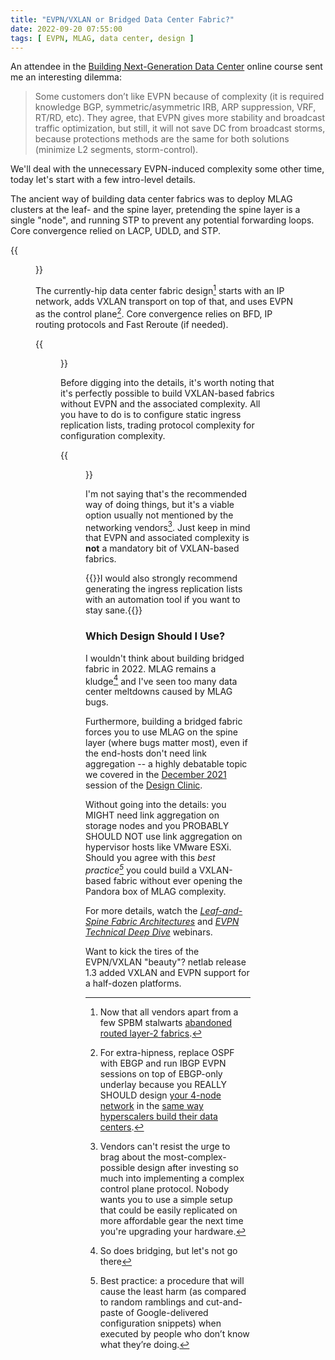 ```yaml
---
title: "EVPN/VXLAN or Bridged Data Center Fabric?"
date: 2022-09-20 07:55:00
tags: [ EVPN, MLAG, data center, design ]
---
```

An attendee in the [Building Next-Generation Data Center](https://www.ipspace.net/Building_Next-Generation_Data_Center) online course sent me an interesting dilemma:

> Some customers don’t like EVPN because of complexity (it is required knowledge BGP, symmetric/asymmetric IRB, ARP suppression, VRF, RT/RD, etc). They agree, that EVPN gives more stability and broadcast traffic optimization, but still, it will not save DC from broadcast storms, because protections methods are the same for both solutions (minimize L2 segments, storm-control).

We'll deal with the unnecessary EVPN-induced complexity some other time, today let's start with a few intro-level details.
<!--more-->
The ancient way of building data center fabrics was to deploy MLAG clusters at the leaf- and the spine layer, pretending the spine layer is a single "node", and running STP to prevent any potential forwarding loops. Core convergence relied on LACP, UDLD, and STP.

{{<figure src="/2022/09/fabric-bridging.jpg" caption="Traditional MLAG-based bridged fabric">}}

The currently-hip data center fabric design[^NF] starts with an IP network, adds VXLAN transport on top of that, and uses EVPN as the control plane[^BGP]. Core convergence relies on BFD, IP routing protocols and Fast Reroute (if needed).

{{<figure src="/2022/09/fabric-evpn.jpg" caption="EVPN/VXLAN-based data center fabric">}}

[^NF]: Now that all vendors apart from a few SPBM stalwarts [abandoned routed layer-2 fabrics](https://blog.ipspace.net/2022/05/cisco-fabric-path-and-friends.html).

[^BGP]: For extra-hipness, replace OSPF with EBGP and run IBGP EVPN sessions on top of EBGP-only underlay because you REALLY SHOULD design [your 4-node network](https://blog.ipspace.net/2018/02/using-evpn-in-very-small-data-center.html) in the [same way hyperscalers build their data centers](https://blog.ipspace.net/2018/05/is-ospf-or-is-is-good-enough-for-my.html).

Before digging into the details, it's worth noting that it's perfectly possible to build VXLAN-based fabrics without EVPN and the associated complexity. All you have to do is to configure static ingress replication lists, trading protocol complexity for configuration complexity. 

{{<figure src="/2022/09/fabric-vxlan-static.jpg" caption="VXLAN-based data center fabric with static ingress replication">}}

I'm not saying that's the recommended way of doing things, but it's a viable option usually not mentioned by the networking vendors[^NV]. Just keep in mind that EVPN and associated complexity is **not** a mandatory bit of VXLAN-based fabrics.

[^NV]: Vendors can't resist the urge to brag about the most-complex-possible design after investing so much into implementing a complex control plane protocol. Nobody wants you to use a simple setup that could be easily replicated on more affordable gear the next time you're upgrading your hardware.

{{<note info>}}I would also strongly recommend generating the ingress replication lists with an automation tool if you want to stay sane.{{</note>}}

### Which Design Should I Use?

I wouldn't think about building bridged fabric in 2022. MLAG remains a kludge[^BR] and I've seen too many data center meltdowns caused by MLAG bugs.

Furthermore, building a bridged fabric forces you to use MLAG on the spine layer (where bugs matter most), even if the end-hosts don't need link aggregation -- a highly debatable topic we covered in the [December 2021](https://my.ipspace.net/bin/list?id=Design#2021_12) session of the [Design Clinic](https://www.ipspace.net/IpSpace.net_Design_Clinic).

Without going into the details: you MIGHT need link aggregation on storage nodes and you PROBABLY SHOULD NOT use link aggregation on hypervisor hosts like VMware ESXi. Should you agree with this _best practice[^BP]_ you could build a VXLAN-based fabric without ever opening the Pandora box of MLAG complexity.

For more details, watch the _[Leaf-and-Spine Fabric Architectures](https://www.ipspace.net/Leaf-and-Spine_Fabric_Architectures)_ and _[EVPN Technical Deep Dive](https://www.ipspace.net/EVPN_Technical_Deep_Dive)_ webinars. 

Want to kick the tires of the EVPN/VXLAN "beauty"? netlab release 1.3 added VXLAN and EVPN support for a half-dozen platforms.

[^BR]: So does bridging, but let's not go there

[^BP]: Best practice: a procedure that will cause the least harm (as compared to random ramblings and cut-and-paste of Google-delivered configuration snippets) when executed by people who don’t know what they’re doing.
